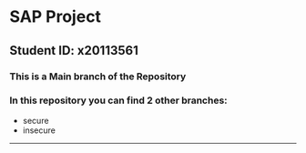 # SAP Project
## Student ID: x20113561
### This is a Main branch of the Repository

### In this repository you can find 2 other branches: 
- secure
- insecure

***
